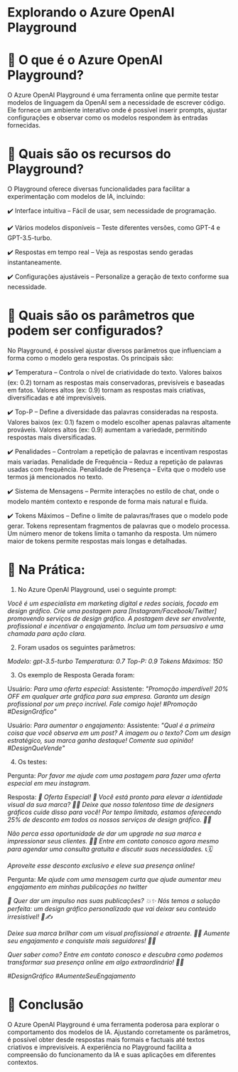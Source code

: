 # Explorando o Azure OpenAI Playground

# 📌 O que é o Azure OpenAI Playground?

O Azure OpenAI Playground é uma ferramenta online que permite testar modelos de linguagem da OpenAI sem a necessidade de escrever código. Ele fornece um ambiente interativo onde é possível inserir prompts, ajustar configurações e observar como os modelos respondem às entradas fornecidas.

# 📌 Quais são os recursos do Playground?

O Playground oferece diversas funcionalidades para facilitar a experimentação com modelos de IA, incluindo:

✔️ Interface intuitiva – Fácil de usar, sem necessidade de programação.

✔️ Vários modelos disponíveis – Teste diferentes versões, como GPT-4 e GPT-3.5-turbo.

✔️ Respostas em tempo real – Veja as respostas sendo geradas instantaneamente.

✔️ Configurações ajustáveis – Personalize a geração de texto conforme sua necessidade.

# 📌 Quais são os parâmetros que podem ser configurados?

No Playground, é possível ajustar diversos parâmetros que influenciam a forma como o modelo gera respostas. Os principais são:

✔️ Temperatura – Controla o nível de criatividade do texto.
Valores baixos (ex: 0.2) tornam as respostas mais conservadoras, previsíveis e baseadas em fatos.
Valores altos (ex: 0.9) tornam as respostas mais criativas, diversificadas e até imprevisíveis.

✔️ Top-P – Define a diversidade das palavras consideradas na resposta.
Valores baixos (ex: 0.1) fazem o modelo escolher apenas palavras altamente prováveis.
Valores altos (ex: 0.9) aumentam a variedade, permitindo respostas mais diversificadas.

✔️ Penalidades – Controlam a repetição de palavras e incentivam respostas mais variadas.
Penalidade de Frequência – Reduz a repetição de palavras usadas com frequência.
Penalidade de Presença – Evita que o modelo use termos já mencionados no texto.

✔️ Sistema de Mensagens – Permite interações no estilo de chat, onde o modelo mantém contexto e responde de forma mais natural e fluida.

✔️ Tokens Máximos – Define o limite de palavras/frases que o modelo pode gerar.
Tokens representam fragmentos de palavras que o modelo processa.
Um número menor de tokens limita o tamanho da resposta.
Um número maior de tokens permite respostas mais longas e detalhadas.

# 📌 Na Prática:

1. No Azure OpenAI Playground, usei o seguinte prompt:

_Você é um especialista em marketing digital e redes sociais, focado em design gráfico. Crie uma postagem para [Instagram/Facebook/Twitter] promovendo serviços de design gráfico. A postagem deve ser envolvente, profissional e incentivar o engajamento. Inclua um tom persuasivo e uma chamada para ação clara._

2. Foram usados os seguintes parâmetros:

_Modelo: gpt-3.5-turbo
Temperatura: 0.7
Top-P: 0.9
Tokens Máximos: 150_

3. Os exemplo de Resposta Gerada foram:

Usuário: _Para uma oferta especial:_
Assistente: _"Promoção imperdível! 20% OFF em qualquer arte gráfica para sua empresa. Garanta um design profissional por um preço incrível. Fale comigo hoje! #Promoção #DesignGráfico"_

Usuário: _Para aumentar o engajamento:_
Assistente: _"Qual é a primeira coisa que você observa em um post? A imagem ou o texto? Com um design estratégico, sua marca ganha destaque! Comente sua opinião! #DesignQueVende"_

4. Os testes:

Pergunta:
_Por favor me ajude com uma postagem para fazer uma oferta especial em meu instagram._

Resposta:
_🎉 Oferta Especial! 🎉
Você está pronto para elevar a identidade visual da sua marca? 💼✨ Deixe que nosso talentoso time de designers gráficos cuide disso para você! Por tempo limitado, estamos oferecendo 25% de desconto em todos os nossos serviços de design gráfico. 🎨💯_

_Não perca essa oportunidade de dar um upgrade na sua marca e impressionar seus clientes. 💪✨ Entre em contato conosco agora mesmo para agendar uma consulta gratuita e discutir suas necessidades. 📞🗓️_

_Aproveite esse desconto exclusivo e eleve sua presença online!_

Pergunta:
_Me ajude com uma mensagem curta que ajude aumentar meu engajamento em minhas publicações no twitter_

_🚀 Quer dar um impulso nas suas publicações? 💥✨ Nós temos a solução perfeita: um design gráfico personalizado que vai deixar seu conteúdo irresistível! 🎨✍️_

_Deixe sua marca brilhar com um visual profissional e atraente. 💼✨ Aumente seu engajamento e conquiste mais seguidores! 💪💯_

_Quer saber como? Entre em contato conosco e descubra como podemos transformar sua presença online em algo extraordinário! 🌟📞_

_#DesignGráfico #AumenteSeuEngajamento_

# 📌 Conclusão

O Azure OpenAI Playground é uma ferramenta poderosa para explorar o comportamento dos modelos de IA. Ajustando corretamente os parâmetros, é possível obter desde respostas mais formais e factuais até textos criativos e imprevisíveis. A experiência no Playground facilita a compreensão do funcionamento da IA e suas aplicações em diferentes contextos.
